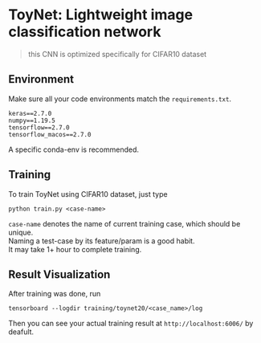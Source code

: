 # ToyNet: Lightweight image classification network

> this CNN is optimized specifically for CIFAR10 dataset

## Environment
Make sure all your code environments match the `requirements.txt`.
```
keras==2.7.0
numpy==1.19.5
tensorflow==2.7.0
tensorflow_macos==2.7.0
```
A specific conda-env is recommended.

## Training
To train ToyNet using CIFAR10 dataset, just type
```shell
python train.py <case-name>
```
`case-name` denotes the name of current training case, which should be unique.\
Naming a test-case by its feature/param is a good habit.\
It may take 1+ hour to complete training.

## Result Visualization
After training was done, run
```shell
tensorboard --logdir training/toynet20/<case_name>/log
```
Then you can see your actual training result at `http://localhost:6006/` by deafult.
